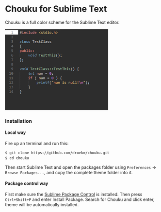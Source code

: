 # Chouku for Sublime Text

Chouku is a full color scheme for the Sublime Text editor.

![images](https://raw.githubusercontent.com/droekm/chouku/master/images/images.gif)

### Installation

#### Local way

Fire up an terminal and run this:
```sh
$ git clone https://github.com/droekm/chouku.git
$ cd chouku
```

Then start Sublime Text and open the packages folder using ``Preferences`` -> ``Browse Packages...``, and copy the complete theme folder into it.

#### Package control way

First make sure the [Sublime Package Control](https://sublime.wbond.net) is installed.
Then press ``Ctrl+Shift+P`` and enter Install Package. Search for Chouku and click enter, theme will be automatically installed.